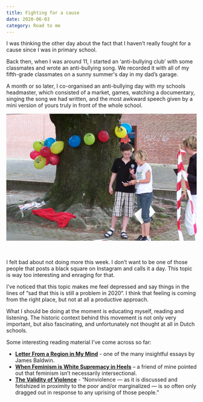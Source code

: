 ```yaml
---
title: Fighting for a cause
date: 2020-06-03
category: Road to me
---
```


I was thinking the other day about the fact that I haven’t really fought for a cause since I was in primary school. 

Back then, when I was around 11, I started an ‘anti-bullying club’ with some classmates and wrote an anti-bullying song. We recorded it with all of my fifth-grade classmates on a sunny summer's day in my dad’s garage. 

A month or so later, I co-organised an anti-bullying day with my schools headmaster, which consisted of a market, games, watching a documentary, singing the song we had written, and the most awkward speech given by a mini version of yours truly in front of the whole school.

![Me, 2008](mini-me.jpg)

<br />

I felt bad about not doing more this week. I don’t want to be one of those people that posts a black square on Instagram and calls it a day. This topic is way too interesting and enraging for that.

I’ve noticed that this topic makes me feel depressed and say things in the lines of “sad that this is still a problem in 2020“. I think that feeling is coming from the right place, but not at all a productive approach.

What I should be doing at the moment is educating myself, reading and listening. The historic context behind this movement is not only very important, but also fascinating, and unfortunately not thought at all in Dutch schools.


Some interesting reading material I’ve come across so far:

* **[Letter From a Region in My Mind](https://www.newyorker.com/magazine/1962/11/17/letter-from-a-region-in-my-mind)** - one of the many insightful essays by James Baldwin.
* **[When Feminism is White Supremacy in Heels](https://www.harpersbazaar.com/culture/politics/a22717725/what-is-toxic-white-feminism/)** – a friend of mine pointed out that feminism isn’t necessarily intersectional.
* **[The Validity of Violence](https://timeline.com/by-the-end-of-his-life-martin-luther-king-realized-the-validity-of-violence-4de177a8c87b)** - “Nonviolence — as it is discussed and fetishized in proximity to the poor and/or marginalized — is so often only dragged out in response to any uprising of those people.”


